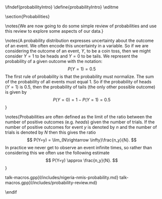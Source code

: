 \ifndef{probabilityIntro}
\define{probabilityIntro}
\editme

\section{Probabilities}

\notes{We are now going to do some simple review of probabilities and
use this review to explore some aspects of our data.}

\notes{A probability distribution
expresses uncertainty about the outcome of an event. We often encode this
uncertainty in a variable. So if we are considering the outcome of an event,
$Y$, to be a coin toss, then we might consider $Y=1$ to be heads and $Y=0$ to be
tails. We represent the probability of a given outcome with the notation:
$$
P(Y=1) = 0.5
$$
The first rule of probability is that the probability must
normalize. The sum of the probability of all events must equal 1. So if the
probability of heads ($Y=1$) is 0.5, then the probability of tails (the only
other possible outcome) is given by
$$
P(Y=0) = 1-P(Y=1) = 0.5
$$}

\notes{Probabilities
are often defined as the limit of the ratio between the number of positive
outcomes (e.g. *heads*) given the number of trials. If the number of positive
outcomes for event $y$ is denoted by $n$ and the number of trials is denoted by
$N$ then this gives the ratio 
$$
P(Y=y) = \lim_{N\rightarrow
\infty}\frac{n_y}{N}.
$$
In practice we never get to observe an event infinite
times, so rather than considering this we often use the following estimate
$$
P(Y=y) \approx \frac{n_y}{N}.
$$}


talk-macros.gpp}l/includes/nigeria-nmis-probability.md}
talk-macros.gpp}l/includes/probability-review.md}

\endif
